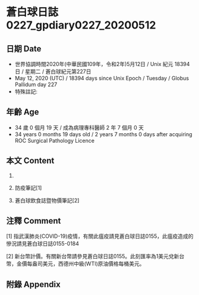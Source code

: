 # 蒼白球日誌0227_gpdiary0227_20200512 #

## 日期 Date ##

* 世界協調時間2020年(中華民國109年，令和2年)5月12日 / Unix 紀元 18394 日 / 星期二 / 蒼白球紀元第227日
* May 12, 2020 (UTC) / 18394 days since Unix Epoch / Tuesday / Globus Pallidum day 227
* 特殊註記:

## 年齡 Age ##

* 34 歲 0 個月 19 天 / 成為病理專科醫師 2 年 7 個月 0 天
* 34 years 0 months 19 days old / 2 years 7 months 0 days after acquiring ROC Surgical Pathology Licence

## 本文 Content ##

1. 

    
2. 防疫筆記[1]

    
3. 蒼白球飲食誌暨物價筆記[2]

    

## 注釋 Comment ##

[1] 指武漢肺炎(COVID-19)疫情，有關此瘟疫請見蒼白球日誌0155，此瘟疫造成的慘況請見蒼白球日誌0155-0184


[2] 新台幣計價。有關新台幣請參見蒼白球日誌0155。此刻匯率為1美元兌新台幣，金價每盎司美元，西德州中級(WTI)原油價格每桶美元。



## 附錄 Appendix ##

